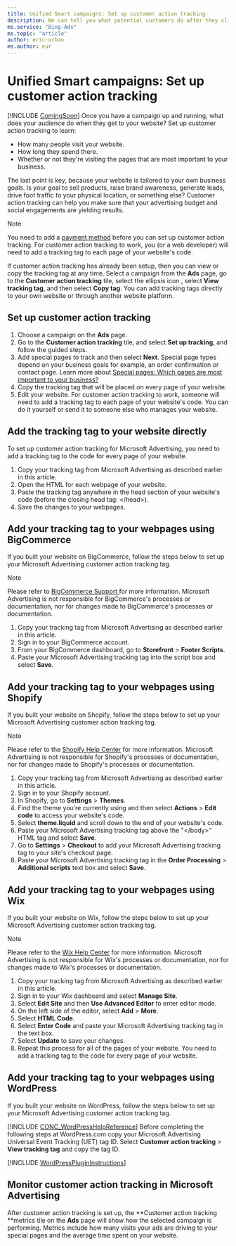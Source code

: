 ```yaml
---
title: Unified Smart campaigns: Set up customer action tracking
description: We can tell you what potential customers do after they click your ad, including the pages they visit on your website, how long they spend there, and more!
ms.service: "Bing-Ads"
ms.topic: "article"
author: eric-urban
ms.author: eur
---
```


# Unified Smart campaigns: Set up customer action tracking

[!INCLUDE [ComingSoon](./includes/ComingSoon.md)]
Once you have a campaign up and running, what does your audience do when they get to your website? Set up customer action tracking to learn:

- How many people visit your website.
- How long they spend there.
- Whether or not they're visiting the pages that are most important to your business.

The last point is key, because your website is tailored to your own business goals. Is your goal to sell products, raise brand awareness, generate leads, drive foot traffic to your physical location, or something else? Customer action tracking can help you make sure that your advertising budget and social engagements are yielding results.

> [!NOTE]
> You need to add a [payment method](./hlp_BA_CONC_NewAd_SetUpBilling.md) before you can set up customer action tracking.
> For customer action tracking to work, you (or a web developer) will need to add a tracking tag to each page of your website's code.

If customer action tracking has already been setup, then you can view or copy the tracking tag at any time. Select a campaign from the **Ads** page, go to the **Customer action tracking** tile, select the ellipsis icon , select **View tracking tag**, and then select **Copy tag**. You can add tracking tags directly to your own website or through another website platform.

## Set up customer action tracking

1. Choose a campaign on the **Ads** page.
1. Go to the **Customer action tracking** tile, and select **Set up tracking**, and follow the guided steps.
1. Add special pages to track and then select **Next**. Special page types depend on your business goals for example, an order confirmation or contact page. Learn more about [Special pages: Which pages are most important to your business?](./hlp_DMC_CONC_CAT_SpecialPages.md)
1. Copy the tracking tag that will be placed on every page of your website.
1. Edit your website. For customer action tracking to work, someone will need to add a tracking tag to each page of your website's code. You can do it yourself or send it to someone else who manages your website.

## Add the tracking tag to your website directly

To set up customer action tracking for Microsoft Advertising, you need to add a tracking tag to the code for every page of your website.

1. Copy your tracking tag from Microsoft Advertising as described earlier in this article.
1. Open the HTML for each webpage of your website.
1. Paste the tracking tag anywhere in the head section of your website's code (before the closing head tag: &lt;/head&gt;).
1. Save the changes to your webpages.

## Add your tracking tag to your webpages using BigCommerce

If you built your website on BigCommerce, follow the steps below to set up your Microsoft Advertising customer action tracking tag.

> [!NOTE]
> Please refer to [BigCommerce Support ](https://go.microsoft.com/fwlink?LinkId=2010484) for more information. Microsoft Advertising is not responsible for BigCommerce's processes or documentation, nor for changes made to BigCommerce's processes or documentation.

1. Copy your tracking tag from Microsoft Advertising as described earlier in this article.
1. Sign in to your BigCommerce account.
1. From your BigCommerce dashboard, go to **Storefront** > **Footer Scripts**.
1. Paste your Microsoft Advertising tracking tag into the script box and select **Save**.

## Add your tracking tag to your webpages using Shopify

If you built your website on Shopify, follow the steps below to set up your Microsoft Advertising customer action tracking tag.

> [!NOTE]
> Please refer to the [Shopify Help Center](https://go.microsoft.com/fwlink?LinkId=2010843) for more information. Microsoft Advertising is not responsible for Shopify's processes or documentation, nor for changes made to Shopify's processes or documentation.

1. Copy your tracking tag from Microsoft Advertising as described earlier in this article.
1. Sign in to your Shopify account.
1. In Shopify, go to **Settings** > **Themes**.
1. Find the theme you’re currently using and then select **Actions** > **Edit code** to access your website's code.
1. Select **theme.liquid** and scroll down to the end of your website's code.
1. Paste your Microsoft Advertising tracking tag above the "&lt;/body&gt;" HTML tag and select **Save**.
1. Go to **Settings** > **Checkout** to add your Microsoft Advertising tracking tag to your site's checkout page.
1. Paste your Microsoft Advertising tracking tag in the **Order Processing** > **Additional scripts** text box and select **Save**.

## Add your tracking tag to your webpages using Wix

If you built your website on Wix, follow the steps below to set up your Microsoft Advertising customer action tracking tag.

> [!NOTE]
> Please refer to the [Wix Help Center](https://go.microsoft.com/fwlink?LinkId=2010845) for more information. Microsoft Advertising is not responsible for Wix's processes or documentation, nor for changes made to Wix's processes or documentation.

1. Copy your tracking tag from Microsoft Advertising as described earlier in this article.
1. Sign in to your Wix dashboard and select **Manage Site**.
1. Select **Edit Site** and then **Use Advanced Editor** to enter editor mode.
1. On the left side of the editor, select **Add** > **More**.
1. Select **HTML Code**.
1. Select **Enter Code** and paste your Microsoft Advertising tracking tag in the text box.
1. Select **Update** to save your changes.
1. Repeat this process for all of the pages of your website. You need to add a tracking tag to the code for every page of your website.

## Add your tracking tag to your webpages using WordPress

If you built your website on WordPress, follow the steps below to set up your Microsoft Advertising customer action tracking tag.

[!INCLUDE [CONC_WordPressHelpReference](CONC_WordPressHelpReference)]
Before completing the following steps at WordPress.com copy your Microsoft Advertising  Universal Event Tracking (UET) tag ID. Select **Customer action tracking** > **View tracking tag** and copy the tag ID.

[!INCLUDE [WordPressPluginInstructions](./includes/WordPressPluginInstructions.md)]
## Monitor customer action tracking in Microsoft Advertising

After customer action tracking is set up, the **Customer action tracking **metrics tile on the **Ads** page will show how the selected campaign is performing. Metrics include how many visits your ads are driving to your special pages and the average time spent on your website.


